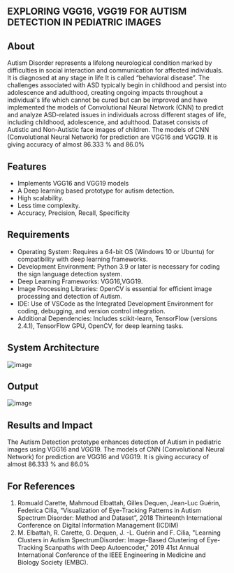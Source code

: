 
## EXPLORING VGG16, VGG19 FOR AUTISM DETECTION IN PEDIATRIC IMAGES

## About
Autism Disorder represents a lifelong neurological condition marked by difficulties in social interaction and communication for affected individuals. It is diagnosed at any stage in life It is called “behavioral disease”. The challenges associated with ASD typically begin in childhood and persist into adolescence and adulthood, creating ongoing impacts throughout a individual's life which cannot be cured but can be improved and have implemented the models of Convolutional Neural Network (CNN) to predict and analyze ASD-related issues in individuals across different stages of life, including childhood, adolescence, and  adulthood. Dataset consists of Autistic and Non-Autistic face images of children. The models of CNN (Convolutional Neural Network) for prediction are VGG16 and VGG19. It is giving accuracy of almost 86.333 % and 86.0%

## Features
- Implements VGG16 and VGG19 models
- A Deep learning based prototype for autism detection.
- High scalability.
- Less time complexity.
- Accuracy, Precision, Recall, Specificity

## Requirements
<!--List the requirements of the project as shown below-->
* Operating System: Requires a 64-bit OS (Windows 10 or Ubuntu) for compatibility with deep learning frameworks.
* Development Environment: Python 3.9 or later is necessary for coding the sign language detection system.
* Deep Learning Frameworks: VGG16,VGG19.
* Image Processing Libraries: OpenCV is essential for efficient image processing and detection of Autism.
* IDE: Use of VSCode as the Integrated Development Environment for coding, debugging, and version control integration.
* Additional Dependencies: Includes scikit-learn, TensorFlow (versions 2.4.1), TensorFlow GPU, OpenCV, for deep learning tasks.

## System Architecture
![image](https://github.com/Shanthini-026/EXPLORING-VGG16-VGG19-FOR-AUTISM-DETECTION-IN-PEDIATRIC-IMAGES-Phase2/assets/99191683/5a50e9c7-7653-4c52-b989-ac22ebcf6dca)

## Output

![image](https://github.com/Shanthini-026/EXPLORING-VGG16-VGG19-FOR-AUTISM-DETECTION-IN-PEDIATRIC-IMAGES-Phase2/assets/99191683/6a929b45-6779-4122-9670-a9d9f0043c4c)

## Results and Impact
<!--Give the results and impact as shown below-->
The Autism Detection prototype enhances detection of Autism in pediatric images using VGG16 and VGG19. The models of CNN (Convolutional Neural Network) for prediction are VGG16 and VGG19. It is giving accuracy of almost 86.333 % and 86.0%

## For References
1. Romuald Carette, Mahmoud Elbattah, Gilles Dequen, Jean-Luc Guérin, Federica Cilia, “Visualization of Eye-Tracking Patterns in Autism Spectrum Disorder: Method and Dataset”, 2018 Thirteenth International Conference on Digital Information Management (ICDIM)
2. M. Elbattah, R. Carette, G. Dequen, J. -L. Guérin and F. Cilia, "Learning Clusters in Autism SpectrumDisorder: Image-Based Clustering of Eye-Tracking Scanpaths with Deep Autoencoder," 2019 41st Annual International Conference of the IEEE Engineering in Medicine and Biology Society (EMBC).




